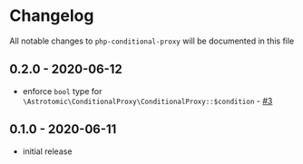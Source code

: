 # Changelog

All notable changes to `php-conditional-proxy` will be documented in this file

## 0.2.0 - 2020-06-12

- enforce `bool` type for `\Astrotomic\ConditionalProxy\ConditionalProxy::$condition` - [#3](https://github.com/Astrotomic/php-conditional-proxy/pull/3)

## 0.1.0 - 2020-06-11

- initial release
